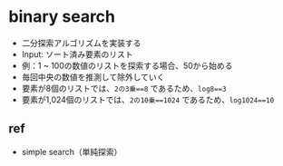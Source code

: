 # binary search
- 二分探索アルゴリズムを実装する
- Input: ソート済み要素のリスト
- 例：1 ~ 100の数値のリストを探索する場合、50から始める
- 毎回中央の数値を推測して除外していく
- 要素が8個のリストでは、`2の3乗==8` であるため、`log8==3`
- 要素が1,024個のリストでは、`2の10乗==1024` であるため、`log1024==10`

## ref
- simple search（単純探索）